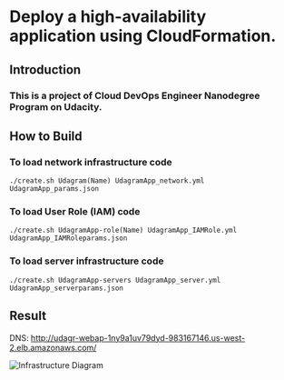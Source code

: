 #	Deploy a high-availability application using CloudFormation.

##	Introduction
### This is a project of Cloud DevOps Engineer Nanodegree Program on Udacity.


##	How to Build

### To load network infrastructure code
`./create.sh Udagram(Name) UdagramApp_network.yml UdagramApp_params.json`


###	To load User Role (IAM) code
`./create.sh UdagramApp-role(Name) UdagramApp_IAMRole.yml UdagramApp_IAMRoleparams.json`



###	To load server infrastructure code
`./create.sh UdagramApp-servers UdagramApp_server.yml UdagramApp_serverparams.json`

##	Result
DNS: http://udagr-webap-1ny9a1uv79dyd-983167146.us-west-2.elb.amazonaws.com/

![Infrastructure Diagram](https://user-images.githubusercontent.com/50584494/84711335-5cff9480-af66-11ea-9859-88fa17e2a7c9.png)

